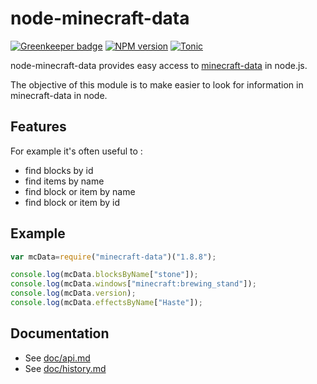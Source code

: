 # node-minecraft-data

[![Greenkeeper badge](https://badges.greenkeeper.io/PrismarineJS/node-minecraft-data.svg)](https://greenkeeper.io/)
[![NPM version](https://badge.fury.io/js/minecraft-data.svg)](http://badge.fury.io/js/minecraft-data)
[![Tonic](https://img.shields.io/badge/tonic-try%20it-blue.svg)](https://tonicdev.com/npm/minecraft-data)

node-minecraft-data provides easy access to [minecraft-data](https://github.com/PrismarineJS/minecraft-data) in node.js.

The objective of this module is to make easier to look for information in minecraft-data in node.

## Features

For example it's often useful to : 

* find blocks by id
* find items by name
* find block or item by name
* find block or item by id

## Example

```js
var mcData=require("minecraft-data")("1.8.8");

console.log(mcData.blocksByName["stone"]);
console.log(mcData.windows["minecraft:brewing_stand"]);
console.log(mcData.version);
console.log(mcData.effectsByName["Haste"]);
```

## Documentation

 * See [doc/api.md](doc/api.md)
 * See [doc/history.md](doc/history.md)
